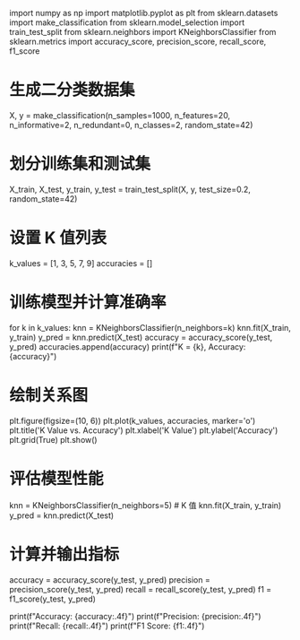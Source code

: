 import numpy as np
import matplotlib.pyplot as plt
from sklearn.datasets import make_classification
from sklearn.model_selection import train_test_split
from sklearn.neighbors import KNeighborsClassifier
from sklearn.metrics import accuracy_score, precision_score, recall_score, f1_score

# 生成二分类数据集
X, y = make_classification(n_samples=1000, n_features=20, n_informative=2, n_redundant=0, n_classes=2, random_state=42)

# 划分训练集和测试集
X_train, X_test, y_train, y_test = train_test_split(X, y, test_size=0.2, random_state=42)

# 设置 K 值列表
k_values = [1, 3, 5, 7, 9]
accuracies = []

# 训练模型并计算准确率
for k in k_values:
    knn = KNeighborsClassifier(n_neighbors=k)
    knn.fit(X_train, y_train)
    y_pred = knn.predict(X_test)
    accuracy = accuracy_score(y_test, y_pred)
    accuracies.append(accuracy)
    print(f"K = {k}, Accuracy: {accuracy}")

# 绘制关系图
plt.figure(figsize=(10, 6))
plt.plot(k_values, accuracies, marker='o')
plt.title('K Value vs. Accuracy')
plt.xlabel('K Value')
plt.ylabel('Accuracy')
plt.grid(True)
plt.show()

# 评估模型性能
knn = KNeighborsClassifier(n_neighbors=5)  # K 值
knn.fit(X_train, y_train)
y_pred = knn.predict(X_test)

# 计算并输出指标
accuracy = accuracy_score(y_test, y_pred)
precision = precision_score(y_test, y_pred)
recall = recall_score(y_test, y_pred)
f1 = f1_score(y_test, y_pred)

print(f"Accuracy: {accuracy:.4f}")
print(f"Precision: {precision:.4f}")
print(f"Recall: {recall:.4f}")
print(f"F1 Score: {f1:.4f}")
